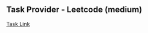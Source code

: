 ## Task Provider - Leetcode (medium)

[Task Link](https://leetcode.com/problems/triangle/description/?envType=study-plan-v2&envId=top-interview-150)